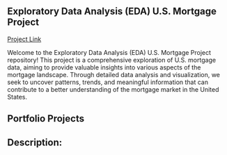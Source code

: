 ## Exploratory Data Analysis (EDA) U.S. Mortgage Project

[Project Link](https://github.com/Yo3110/EDA_U.S_Mortgage_Corporation/tree/main/Exploratory%20Data%20Analysis_Project)

Welcome to the Exploratory Data Analysis (EDA) U.S. Mortgage Project repository! This project is a comprehensive exploration of U.S. mortgage data, aiming to provide valuable insights into various aspects of the mortgage landscape. Through detailed data analysis and visualization, we seek to uncover patterns, trends, and meaningful information that can contribute to a better understanding of the mortgage market in the United States.

## Portfolio Projects



## Description:
